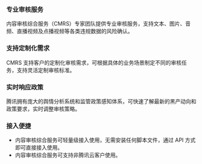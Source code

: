 ### 专业审核服务
内容审核综合服务（CMRS）专家团队提供专业审核服务，支持文本、图片、音频、直播视频及点播视频等各类违规数据的风险确认。

### 支持定制化需求
CMRS 支持客户的定制化审核需求，可根据具体的业务场景制定不同的审核任务，支持灵活定制审核标准。

### 实时响应政策
腾讯拥有庞大的舆情分析系统和监管政策感知体系，可快速了解最新的黑产动向和政策要求，实时调整审核策略。

### 接入便捷
- 内容审核综合服务可轻量级接入使用，无需安装任何脚本文件，通过 API 方式即可直接接入使用。
- 内容审核综合服务可支持非腾讯云客户使用。
